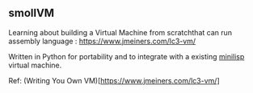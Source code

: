 ## smollVM 

Learning about building a Virtual Machine from scratchthat can run assembly language : https://www.jmeiners.com/lc3-vm/

Written in Python for portability and to integrate with a existing [minilisp](https://github.com/sagnikc395/smollisp) virtual machine.

Ref: (Writing You Own VM)[https://www.jmeiners.com/lc3-vm/]
